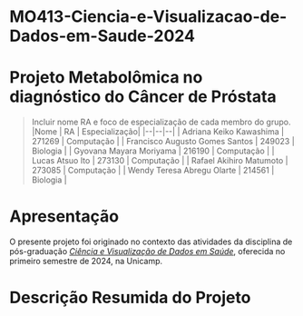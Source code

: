 # MO413-Ciencia-e-Visualizacao-de-Dados-em-Saude-2024

# Projeto Metabolômica no diagnóstico do Câncer de Próstata

> Incluir nome RA e foco de especialização de cada membro do grupo.
> |Nome  | RA | Especialização|
> |--|--|--|
> | Adriana Keiko Kawashima  | 271269  | Computação |
> | Francisco Augusto Gomes Santos  | 249023  | Biologia |
> | Gyovana Mayara Moriyama  | 216190  | Computação |
> | Lucas Atsuo Ito  | 273130  | Computação |
> | Rafael Akihiro Matumoto  | 273085  | Computação |
> | Wendy Teresa Abregu Olarte  | 214561  | Biologia |

# Apresentação

O presente projeto foi originado no contexto das atividades da disciplina de pós-graduação [*Ciência e Visualização de Dados em Saúde*](https://github.com/datasci4health), oferecida no primeiro semestre de 2024, na Unicamp.

# Descrição Resumida do Projeto
